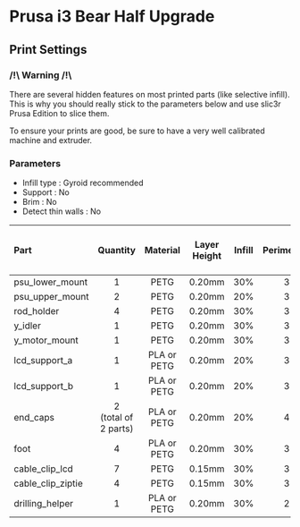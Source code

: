 # Prusa i3 Bear Half Upgrade

## Print Settings

### /!\ Warning /!\

There are several hidden features on most printed parts (like selective infill). This is why you should really stick to the parameters below and use slic3r Prusa Edition to slice them.

To ensure your prints are good, be sure to have a very well calibrated machine and extruder.


### Parameters

* Infill type : Gyroid recommended
* Support : No
* Brim : No
* Detect thin walls : No

| Part | Quantity | Material | Layer<br/>Height | Infill | Perimeters | Top and<br/>Bottom<br/>Layers |
|:-----|:--------:|:--------:|:----------------:|:------:|:----------:|:-----------------------------:|
| psu_lower_mount   | 1 | PETG | 0.20mm | 30% | 3 | 5 |
| psu_upper_mount   | 2 | PETG | 0.20mm | 20% | 3 | 5 |
| rod_holder        | 4 | PETG | 0.20mm | 30% | 3 | 5 |
| y_idler           | 1 | PETG | 0.20mm | 30% | 3 | 5 |
| y_motor_mount     | 1 | PETG | 0.20mm | 30% | 3 | 5 |
| lcd_support_a     | 1 | PLA or PETG | 0.20mm | 20% | 3 | 5 |
| lcd_support_b     | 1 | PLA or PETG | 0.20mm | 20% | 3 | 5 |
| end_caps          | 2<br/>(total of 2 parts) | PLA or PETG | 0.20mm | 20% | 4 | 5 |
| foot              | 4 | PLA or PETG | 0.20mm | 30% | 3 | 5 |
| cable_clip_lcd    | 7 | PETG | 0.15mm | 30% | 3 | 5 |
| cable_clip_ziptie | 4 | PETG | 0.15mm | 30% | 3 | 5 |
| drilling_helper   | 1 | PLA or PETG | 0.20mm | 30% | 2 | 3 |
